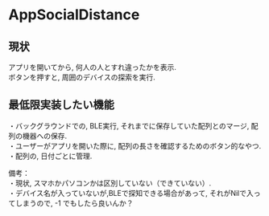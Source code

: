 # AppSocialDistance

## 現状
アプリを開いてから, 何人の人とすれ違ったかを表示. \
ボタンを押すと, 周囲のデバイスの探索を実行.

## 最低限実装したい機能
・バックグラウンドでの, BLE実行, それまでに保存していた配列とのマージ, 配列の機器への保存. \
・ユーザーがアプリを開いた際に, 配列の長さを確認するためのボタン的なやつ. \
・配列の, 日付ごとに管理.

備考：\
・現状, スマホかパソコンかは区別していない（できていない）. \
・デバイス名が入っていないが,BLEで探知できる場合があって, それがNilで入ってしまうので, -1 でもしたら良いんか？ 
